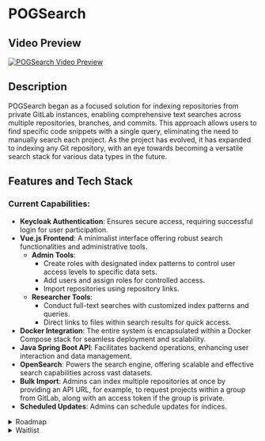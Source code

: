 # POGSearch

## Video Preview
[![POGSearch Video Preview](https://github.com/Nailu776/POGSearch/assets/85428822/9f7a4414-246e-40fb-93ef-57500ff1ae9c)](https://drive.google.com/file/d/1Oun37QBJsSNsG4jkFyimEzPp0uTqweAJ/view?usp=sharing)

## Description
POGSearch began as a focused solution for indexing repositories from private GitLab instances, enabling comprehensive text searches across multiple repositories, branches, and commits. This approach allows users to find specific code snippets with a single query, eliminating the need to manually search each project. As the project has evolved, it has expanded to indexing any Git repository, with an eye towards becoming a versatile search stack for various data types in the future.

## Features and Tech Stack

### Current Capabilities:

- **Keycloak Authentication**: Ensures secure access, requiring successful login for user participation.
- **Vue.js Frontend**: A minimalist interface offering robust search functionalities and administrative tools.
  - **Admin Tools**:
    - Create roles with designated index patterns to control user access levels to specific data sets.
    - Add users and assign roles for controlled access.
    - Import repositories using repository links.
  - **Researcher Tools**:
    - Conduct full-text searches with customized index patterns and queries.
    - Direct links to files within search results for quick access.
- **Docker Integration**: The entire system is encapsulated within a Docker Compose stack for seamless deployment and scalability.
- **Java Spring Boot API**: Facilitates backend operations, enhancing user interaction and data management.
- **OpenSearch**: Powers the search engine, offering scalable and effective search capabilities across vast datasets.
- **Bulk Import**: Admins can index multiple repositories at once by providing an API URL, for example, to request projects within a group from GitLab, along with an access token if the group is private.
- **Scheduled Updates**: Admins can schedule updates for indices.

<details>
  <summary>Roadmap</summary>
  <br>
  <p>
    <strong>Current version:</strong> Alpha Tests
    <br>
    <strong>Todos:</strong>
    <ul>
      <li><strong>Beta version improvements:</strong>
        <ul>
          <li>Enable indexing of commit messages.</li>
          <li>Implement functionality to save search settings, such as index patterns and instant search preferences.</li>
          <li>Internationalization with i18n.</li>
          <li>Fine-tune indexes generation and query optimization.</li>
          <li>Enable selective updates (updating indexes based on modifications and new commits, avoiding full reindexing).</li>
          <li>Enable auto indexing (GitLab integration for automatic indexing in response to changes in repositories).</li>
        </ul>
      </li>
      <li><strong>Release version improvements:</strong>
        <ul>
          <li>Decompose project into modular components for enhanced reusability and extensibility.</li>
          <li><strong>User-Driven Data Configuration:</strong> Users can easily submit their data, configure access roles, and publish searchable content, thereby broadening its scope and utility.</li>
          <li><strong>Highly Optimized Multithreaded Data Processing Architecture:</strong> Leveraging high-performance programming languages to enhance backend efficiency and scalability.</li>
        </ul>
      </li>
    </ul>
  </p>
</details>

<details>
  <summary>Waitlist</summary>
  <br>
  <p>
    https://forms.gle/CZC8kgBQWBf7W7GQ7
  </p>
</details>
